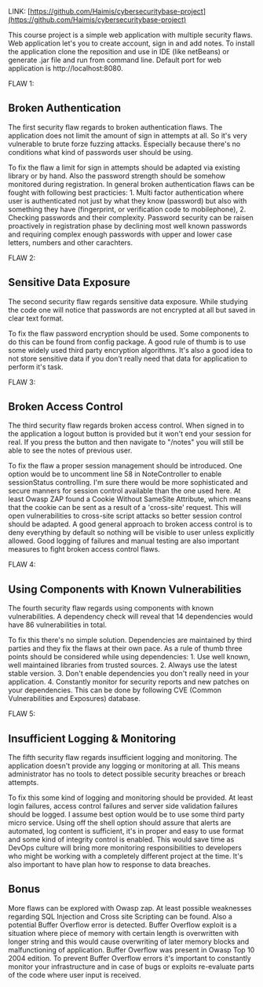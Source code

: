 LINK: [https://github.com/Haimis/cybersecuritybase-project](https://github.com/Haimis/cybersecuritybase-project)

This course project is a simple web application with multiple security flaws. Web application let's you to create account, 
sign in and add notes. To install the application clone the reposition and use in IDE (like netBeans) or generate .jar file 
and run from command line. Default port for web application is http://localhost:8080. 

FLAW 1:

## Broken Authentication

The first security flaw regards to broken authentication flaws. The application does not limit the amount of sign in attempts 
at all. So it's very vulnerable to brute forze fuzzing attacks. Especially because there's no conditions what kind of passwords 
user should be using.

To fix the flaw a limit for sign in attempts should be adapted via existing library or by hand. Also the password strength 
should be somehow monitored during registration. In general broken authentication flaws can be fought with following 
best practicies: 1. Multi factor authentication where user is authenticated not just by what they know (password) but also 
with something they have (fingerprint, or verification code to mobilephone), 2. Checking passwords and their complexity. 
Password security can be raisen proactively in registration phase by declining most well known passwords and requiring 
complex enough passwords with upper and lower case letters, numbers and other carachters.

FLAW 2:

## Sensitive Data Exposure

The second security flaw regards sensitive data exposure. While studying the code one will notice that passwords are not 
encrypted at all but saved in clear text format.

To fix the flaw password encryption should be used. Some components to do this can be found from config package. A good rule 
of thumb is to use some widely used third party encryption algorithms. It's also a good idea to not store sensitive data if 
you don't really need that data for application to perform it's task.

FLAW 3:

## Broken Access Control

The third security flaw regards broken access control. When signed in to the application a logout button is provided but it
won't end your session for real. If you press the button and then navigate to "/notes" you will still be able to see the 
notes of previous user.

To fix the flaw a proper session management should be introduced. One option would be to uncomment line 58 in NoteController 
to enable sessionStatus controlling. I'm sure there would be more sophisticated and secure manners for session control 
available than the one used here. At least Owasp ZAP found a Cookie Without SameSite Attribute,  which means that the cookie 
can be sent as a result of a 'cross-site' request. This will open vulnerabilities to  cross-site script attacks so better 
session control should be adapted. A good general approach to broken access control is to deny everything by default so 
nothing will be visible to user unless explicitly allowed. Good logging of failures and manual testing are also important 
measures to fight broken access control flaws.

FLAW 4:

## Using Components with Known Vulnerabilities

The fourth security flaw regards using components with known vulnerabilities. A dependency check will reveal that 14 
dependencies would have 86 vulnerabilities in total.

To fix this there's no simple solution. Dependencies are maintained by third parties and they fix the flaws at their own pace.
As a rule of thumb three points should be considered while using dependencies: 1. Use well known, well maintained libraries 
from trusted sources. 2. Always use the latest stable version. 3. Don't enable dependencies you don't really need in your 
application. 4. Constantly monitor for security reports and new patches on your dependencies. This can be done by following 
CVE (Common Vulnerabilities and Exposures) database.

FLAW 5:

## Insufficient Logging & Monitoring

The fifth security flaw regards insufficient logging and monitoring. The application doesn't provide any logging or monitoring
at all. This means administrator has no tools to detect possible security breaches or breach attempts. 

To fix this some kind of logging and monitoring should be provided. At least login failures, access control failures and 
server side validation failures should be logged. I assume best option would be to use some third party micro service. Using 
off the shell option should assure that alerts are automated, log content is sufficient, it's in proper and easy to use format 
and some kind of integrity control is enabled. This would save time as DevOps culture will bring more monitoring 
responsibilities to developers who might be working with a completely different project at the time. It's also important to 
have plan how to response to data breaches.

## Bonus

More flaws can be explored with Owasp zap. At least possible weaknesses regarding SQL Injection and Cross site Scripting can 
be found. Also a potential Buffer Overflow error is detected. Buffer Overflow exploit is a situation where piece of memory 
with certain length is overwritten with longer string and this would cause overwriting of later memory blocks and malfunctioning 
of application. Buffer Overflow was present in Owasp Top 10 2004 edition. To prevent Buffer Overflow errors it's important to 
constantly monitor your infrastructure and in case of bugs or exploits re-evaluate parts of the code where user input is 
received.

